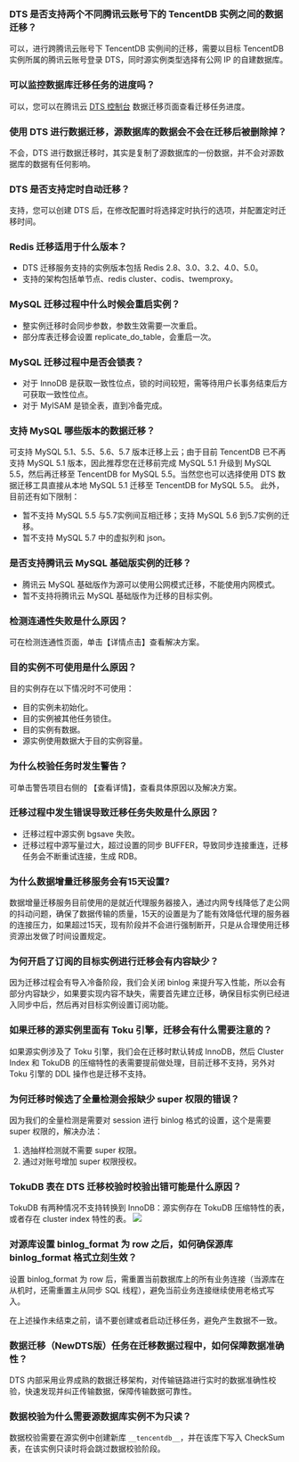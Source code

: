
### DTS 是否支持两个不同腾讯云账号下的 TencentDB 实例之间的数据迁移？
可以，进行跨腾讯云账号下 TencentDB 实例间的迁移，需要以目标 TencentDB 实例所属的腾讯云账号登录 DTS，同时源实例类型选择有公网 IP 的自建数据库。

### 可以监控数据库迁移任务的进度吗？
可以，您可以在腾讯云 [DTS 控制台](https://console.cloud.tencent.com/dtsnew/migrate/page) 数据迁移页面查看迁移任务进度。

### 使用 DTS 进行数据迁移，源数据库的数据会不会在迁移后被删除掉？
不会，DTS 进行数据迁移时，其实是复制了源数据库的一份数据，并不会对源数据库的数据有任何影响。

### DTS 是否支持定时自动迁移？
支持，您可以创建 DTS 后，在修改配置时将选择定时执行的选项，并配置定时迁移时间。

### Redis 迁移适用于什么版本？
- DTS 迁移服务支持的实例版本包括 Redis 2.8、3.0、3.2、4.0、5.0。
- 支持的架构包括单节点、redis cluster、codis、twemproxy。

### MySQL 迁移过程中什么时候会重启实例？
- 整实例迁移时会同步参数，参数生效需要一次重启。
- 部分库表迁移会设置 replicate_do_table，会重启一次。

### MySQL 迁移过程中是否会锁表？
- 对于 InnoDB 是获取一致性位点，锁的时间较短，需等待用户长事务结束后方可获取一致性位点。
- 对于 MyISAM 是锁全表，直到冷备完成。

### 支持 MySQL 哪些版本的数据迁移？
可支持 MySQL 5.1、5.5、5.6、5.7 版本迁移上云；由于目前 TencentDB 已不再支持 MySQL 5.1 版本，因此推荐您在迁移前完成 MySQL 5.1 升级到 MySQL 5.5，然后再迁移至 TencentDB for MySQL 5.5。当然您也可以选择使用 DTS 数据迁移工具直接从本地 MySQL 5.1 迁移至 TencentDB for MySQL 5.5。
此外，目前还有如下限制：
- 暂不支持 MySQL 5.5 与5.7实例间互相迁移；支持 MySQL 5.6 到5.7实例的迁移。
- 暂不支持 MySQL 5.7 中的虚拟列和 json。
  
### 是否支持腾讯云 MySQL 基础版实例的迁移？
 - 腾讯云 MySQL 基础版作为源可以使用公网模式迁移，不能使用内网模式。
 - 暂不支持将腾讯云 MySQL 基础版作为迁移的目标实例。

### 检测连通性失败是什么原因？
可在检测连通性页面，单击【详情点击】查看解决方案。

### 目的实例不可使用是什么原因？
目的实例存在以下情况时不可使用：
- 目的实例未初始化。
- 目的实例被其他任务锁住。
- 目的实例有数据。
- 源实例使用数据大于目的实例容量。

### 为什么校验任务时发生警告？
可单击警告项目右侧的 【查看详情】，查看具体原因以及解决方案。

### 迁移过程中发生错误导致迁移任务失败是什么原因？
- 迁移过程中源实例 bgsave 失败。
- 迁移过程中源写量过大，超过设置的同步 BUFFER，导致同步连接重连，迁移任务会不断重试连接，生成 RDB。

### 为什么数据增量迁移服务会有15天设置?
数据增量迁移服务目前使用的是就近代理服务器接入，通过内网专线降低了走公网的抖动问题，确保了数据传输的质量，15天的设置是为了能有效降低代理的服务器的连接压力，如果超过15天，现有阶段并不会进行强制断开，只是从合理使用迁移资源出发做了时间设置规定。

### 为何开启了订阅的目标实例进行迁移会有内容缺少？
因为迁移过程会有导入冷备阶段，我们会关闭 binlog 来提升写入性能，所以会有部分内容缺少，如果要实现内容不缺失，需要首先建立迁移，确保目标实例已经进入同步中后，然后再对目标实例设置订阅功能。

### 如果迁移的源实例里面有 Toku 引擎，迁移会有什么需要注意的？
如果源实例涉及了 Toku 引擎，我们会在迁移时默认转成 InnoDB，然后 Cluster Index 和 TokuDB 的压缩特性的表需要提前做处理，目前迁移不支持，另外对 Toku 引擎的 DDL 操作也是迁移不支持。

### 为何迁移时候选了全量检测会报缺少 super 权限的错误？
因为我们的全量检测是需要对 session 进行 binlog 格式的设置，这个是需要 super 权限的，解决办法：
1. 选抽样检测就不需要 super 权限。
2. 通过对账号增加 super 权限授权。

### TokuDB 表在 DTS 迁移校验时校验出错可能是什么原因？
TokuDB 有两种情况不支持转换到 InnoDB：源实例存在 TokuDB 压缩特性的表，或者存在 cluster index 特性的表。
![](https://main.qcloudimg.com/raw/a63b99c2481aa691af2abe52ef540ddf.png)

### 对源库设置 binlog_format 为 row 之后，如何确保源库 binlog_format 格式立刻生效？
设置 binlog_format 为 row 后，需重置当前数据库上的所有业务连接（当源库在从机时，还需重置主从同步 SQL 线程），避免当前业务连接继续使用老格式写入。

在上述操作未结束之前，请不要创建或者启动迁移任务，避免产生数据不一致。

### 数据迁移（NewDTS版）任务在迁移数据过程中，如何保障数据准确性？
DTS 内部采用业界成熟的数据迁移架构，对传输链路进行实时的数据准确性校验，快速发现并纠正传输数据，保障传输数据可靠性。

### 数据校验为什么需要源数据库实例不为只读？
数据校验需要在源实例中创建新库 `__tencentdb__`，并在该库下写入 CheckSum 表，在该实例只读时将会跳过数据校验阶段。
